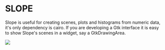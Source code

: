 SLOPE
=====

Slope is useful for creating scenes, plots and histograms from numeric
data, it's only dependency is cairo. If you are developing a Gtk interface
it is easy to show Slope's scenes in a widget, say a GtkDrawingArea.

![](https://github.com/exocode/slope/blob/master/figure.png)
